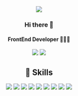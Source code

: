 <div align="center">
<img src="https://capsule-render.vercel.app/api?type=waving&color=auto&height=200&section=header&text=Hello, I'm Jinkyung&fontSize=67" />

### Hi there 👋

#### FrontEnd Developer 👩🏻‍💻
<a href="https://velog.io/@ijinkyung" target="_blank"><img src="https://img.shields.io/badge/Velog-20C997?style=flat-square&logo=Velog&logoColor=white"/></a> <img src="https://img.shields.io/badge/ijinkyung12@gmail.com-EA4335?style=flat-square&logo=Gmail&logoColor=white"/></a>


## 🤜 Skills
<img src="https://img.shields.io/badge/Html-E34F26?style=flat-square&logo=Html5&logoColor=white" /> <img src="https://img.shields.io/badge/Css-1572B6?style=flat-square&logo=css3&logoColor=white" /> <img src="https://img.shields.io/badge/Javascript-F7DF1E?style=flat-square&logo=JAVASCRIPT&logoColor=white" /> <img src="https://img.shields.io/badge/Sass-CC6699?style=flat-square&logo=SASS&logoColor=white" /> <img src="https://img.shields.io/badge/Styled-Component-DB7093?style=flat-square&logo=STYLED-COMPONENTS&logoColor=white" /> <img src="https://img.shields.io/badge/Typescipt-3178C6?style=flat-square&logo=TYPESCRIPT&logoColor=white" /> <img src="https://img.shields.io/badge/Tailwind Css-06B6D4?style=flat-square&logo=TAILWIND CSS&logoColor=white" /> <img src="https://img.shields.io/badge/Daisy Ui-5A0EF8?style=flat-square&logo=Daisyui&logoColor=white" /> <img src="https://img.shields.io/badge/Next Js-000000?style=flat-square&logo=Next.js&logoColor=white" />

</div>
